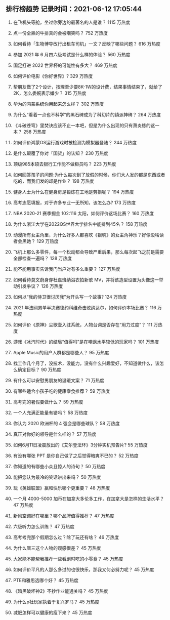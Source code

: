 
## 排行榜趋势 记录时间：2021-06-12 17:05:44
  
  1. 在飞机头等舱，坐过你旁边的最著名的人是谁？ 1115 万热度
    
  2. 点一份全熟的牛排真的会被嘲笑吗？ 752 万热度
    
  3. 如何看待「生物博导改行出租车司机」一文？反映了哪些问题？ 616 万热度
    
  4. 参加 2021 年 6 月四六级考试是什么样的体验？ 560 万热度
    
  5. 国足打进 2022 世界杯的可能性有多大？ 469 万热度
    
  6. 如何评价电影《你好世界》? 329 万热度
    
  7. 帮朋友做了2个设计，按理至少要8K-1W的设计费，结果事情结束了，就给了2K，怎么委婉表示嫌少？ 315 万热度
    
  8. 华为的鸿蒙系统你用起来怎么样？ 302 万热度
    
  9. 为什么“看着一点也不科学”的黑石碑成为了科幻片的镇派神碑？ 264 万热度
    
  10. 《斗破苍穹》里焚诀应该不止一本吧，但是为什么出现的只有萧炎练的这一本？ 258 万热度
    
  11. 如何评价鸿蒙OS运行游戏时被检测为模拟器登陆？ 244 万热度
    
  12. 是什么颠覆了你对「国货」的认知？ 230 万热度
    
  13. 顶级985本硕去银行工作能不做柜员吗？ 223 万热度
    
  14. 如何回答孩子的问题:为什么每次到了放假的时候，你们大人发的都是东西或者吃的，而我们发的却是作业？ 198 万热度
    
  15. 健身人士为什么在健身房是锻炼在工地是劳损呢？ 194 万热度
    
  16. 高考志愿填报，对于许多专业一无所知，该怎么办? 173 万热度
    
  17. NBA 2020-21 赛季掘金 102:116 太阳，如何评价这场比赛？ 160 万热度
    
  18. 为什么浙江大学在2022QS世界大学排名中能排到45名？ 158 万热度
    
  19. 动漫所有女主角里，为什么好多人都喜欢《银魂》的女主角神乐？好像没啥读者会黑她？ 129 万热度
    
  20. 飞机上那么多零件，每一个松动都会导致严重后果，那么每次起飞之前是需要全部检查一遍吗？ 128 万热度
    
  21. 能不能用事实告诉我门当户对有多么重要？ 127 万热度
    
  22. 如何看待莫文蔚身穿杜嘉班纳浴衣拍新歌 MV，并将该造型设置为头像这一举动引发争议？ 126 万热度
    
  23. 如何以“我的侍卫很讨厌我”为开头写一个故事? 124 万热度
    
  24. 2021 年法网男单半决赛德约科维奇击败纳达尔，如何评价本场比赛？ 116 万热度
    
  25. 如何评价《原神》尘歌壶入驻系统，人物台词是否存在“用力过度”？ 111 万热度
    
  26. 游戏《冰汽时代》的结局“值得吗”是在嘲讽水平较低的玩家吗？ 101 万热度
    
  27. Apple Music的用户人群都是哪些人？ 95 万热度
    
  28. 找工作几个月了，没技术，没能力，没有什么兴趣爱好，不知道做什么，该怎么确定目标？ 90 万热度
    
  29. 有什么可以安慰男朋友的温暖文案？ 71 万热度
    
  30. 有哪些适合小孩子吃的健康零食推荐？ 59 万热度
    
  31. 高考完的暑假要做什么？ 59 万热度
    
  32. 一个人充满正能量有错吗？ 58 万热度
    
  33. 你认为 2020 欧洲杯的 4 强会是哪些球队？ 58 万热度
    
  34. 真正对你好的领导是什么样的？ 57 万热度
    
  35. 如何6月11日凌晨放出的《艾尔登法环》3分钟实机预告片? 55 万热度
    
  36. 有没有哪张 PPT 是你自己做了之后觉得暗爽不已的？ 52 万热度
    
  37. 你知道的有哪些小众且惊人的诗句？ 50 万热度
    
  38. 能把您认为最冷的笑话讲出来吗？ 50 万热度
    
  39. 玩《英雄联盟》赢和快乐哪个更重要？ 48 万热度
    
  40. 一个月 4000-5000 加币在加拿大多伦多工作，在加拿大是怎样的生活水平？ 47 万热度
    
  41. 新风空调好在哪里？哪个品牌值得推荐？ 47 万热度
    
  42. 六级听力怎么训练？ 47 万热度
    
  43. 高考考完那个假期怎么过？除了玩还有啥？ 46 万热度
    
  44. 为什么唐三这个人物的观感很差？ 45 万热度
    
  45. 大家能不能帮我推荐一些看剧时吃的小零食？ 45 万热度
    
  46. 如何评价平凡的人那么多过的也很快乐，那我又何必努力呢？ 45 万热度
    
  47. PTE和雅思选哪个好？ 45 万热度
    
  48. 《暗黑破坏神2》不抄作业能通关吗？ 45 万热度
    
  49. 为什么p社玩家执着于复兴罗马？ 45 万热度
    
  50. 减肥怎样可以健康的瘦下来？ 45 万热度
    